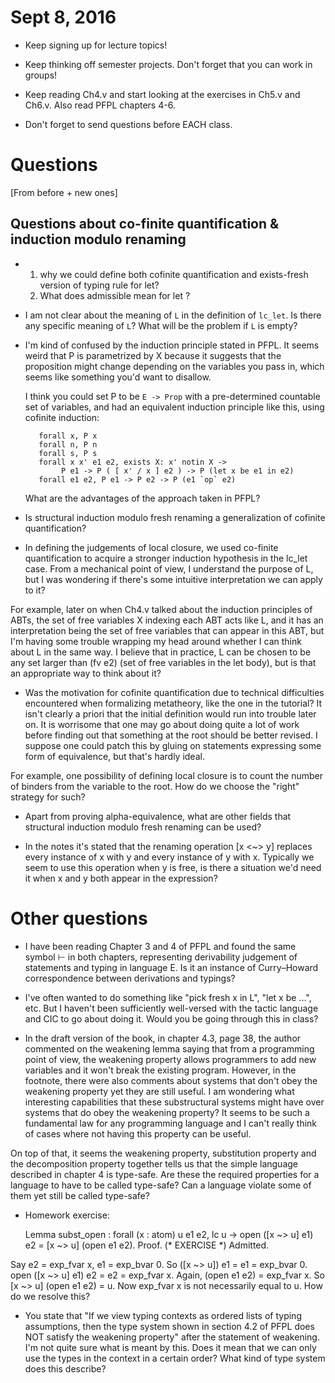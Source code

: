 # Sept 8, 2016

+ Keep signing up for lecture topics!

+ Keep thinking off semester projects. Don't forget that you can work in groups!

+ Keep reading Ch4.v and start looking at the exercises in Ch5.v and Ch6.v.
  Also read PFPL chapters 4-6.

+ Don't forget to send questions before EACH class.


# Questions

[From before + new ones]

## Questions about co-finite quantification & induction modulo renaming

+ 1) why we could define both cofinite quantification and exists-fresh version of typing rule for let?
  2) What does admissible mean for let ?

+ I am not clear about the meaning of `L` in the definition of `lc_let`. Is
  there any specific meaning of `L`? What will be the problem if `L` is empty?

+ I'm kind of confused by the induction principle stated in PFPL. It seems
  weird that P is parametrized by X because it suggests that the proposition
  might change depending on the variables you pass in, which seems like
  something you'd want to disallow.

  I think you could set P to be `E -> Prop` with a pre-determined countable set
  of variables, and had an equivalent induction principle like this, using
  cofinite induction:

         forall x, P x
         forall n, P n
         forall s, P s
         forall x x' e1 e2, exists X: x' notin X ->
              P e1 -> P ( [ x' / x ] e2 ) -> P (let x be e1 in e2)
         forall e1 e2, P e1 -> P e2 -> P (e1 `op` e2)

   What are the advantages of the approach taken in PFPL?

+ Is structural induction modulo fresh renaming a generalization of
  cofinite quantification?

+ In defining the judgements of local closure, we used co-finite
quantification to acquire a stronger induction hypothesis in the lc_let
case. From a mechanical point of view, I understand the purpose of L, but I
was wondering if there's some intuitive interpretation we can apply to it?

For example, later on when Ch4.v talked about the induction principles of
ABTs, the set of free variables X indexing each ABT acts like L, and it has an
interpretation being the set of free variables that can appear in this ABT,
but I'm having some trouble wrapping my head around whether I can think about
L in the same way. I believe that in practice, L can be chosen to be any set
larger than (fv e2) (set of free variables in the let body), but is that an
appropriate way to think about it?

+ Was the motivation for cofinite quantification due to technical difficulties
encountered when formalizing metatheory, like the one in the tutorial? It
isn't clearly a priori that the initial definition would run into trouble
later on. It is worrisome that one may go about doing quite a lot of work
before finding out that something at the root should be better revised. I
suppose one could patch this by gluing on statements expressing some form of
equivalence, but that's hardly ideal.

For example, one possibility of defining local closure is to count the number
of binders from the variable to the root. How do we choose the "right"
strategy for such?

+ Apart from proving alpha-equivalence, what are other fields that
structural induction modulo fresh renaming can be used?

+ In the notes it's stated that the renaming operation [x <~> y] replaces
  every instance of x with y and every instance of y with x. Typically we seem
  to use this operation when y is free, is there a situation we'd need it when
  x and y both appear in the expression?

# Other questions

+  I have been reading Chapter 3 and 4 of PFPL and found the same symbol
   ⊢ in both chapters, representing derivability judgement of statements
   and typing in language E. Is it an instance of Curry–Howard
   correspondence between derivations and typings?

+ I've often wanted to do something like "pick fresh x in L", "let x be ...",
etc. But I haven't been sufficiently well-versed with the tactic language and
CIC to go about doing it. Would you be going through this in class?

+ In the draft version of the book, in chapter 4.3, page 38, the author
  commented on the weakening lemma saying that from a programming point of
  view, the weakening property allows programmers to add new variables and it
  won't break the existing program. However, in the footnote, there were also
  comments about systems that don't obey the weakening property yet they are
  still useful. I am wondering what interesting capabilities that these
  substructural systems might have over systems that do obey the weakening
  property? It seems to be such a fundamental law for any programming language
  and I can't really think of cases where not having this property can be
  useful.

On top of that, it seems the weakening property, substitution property and the
decomposition property together tells us that the simple language described in
chapter 4 is type-safe. Are these the required properties for a language to
have to be called type-safe? Can a language violate some of them yet still be
called type-safe?

+ Homework exercise:

     Lemma subst_open : forall (x : atom) u e1 e2,
          lc u ->
          open ([x ~> u] e1) e2 = [x ~> u] (open e1 e2).
     Proof.
     (* EXERCISE *) Admitted.

Say e2 = exp_fvar x, e1 = exp_bvar 0.
So ([x ~> u]) e1 = e1 = exp_bvar 0. open ([x ~> u] e1) e2 = e2 = exp_fvar x.
Again, (open e1 e2) = exp_fvar x. So [x ~> u] (open e1 e2) = u.
Now exp_fvar x is not necessarily equal to u. How do we resolve this?


+ You state that "If we view typing contexts as ordered lists of typing
  assumptions, then the type system shown in section 4.2 of PFPL does NOT
  satisfy the weakening property" after the statement of weakening. I'm not
  quite sure what is meant by this. Does it mean that we can only use the types
  in the context in a certain order? What kind of type system does this
  describe?




